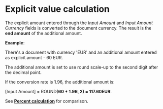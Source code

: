 # Explicit value calculation

The explicit amount entered through the *Input Amount* and *Input Amount Currency* fields is converted to the document currency. The result is the **end amount** of the additional amount.

**Example:**

There's a document with currency 'EUR' and an additional amount entered as explicit amount - 60 EUR. 

The additional amount is set to use round scale-up to the second digit after the decimal point. 

If the conversion rate is 1.96, the additional amount is:

[Input Amount] = ROUND(**60 * 1.96, 2) = 117.60EUR**.

See **[Percent calculation](https://docs.erp.net/tech/advanced/document-amounts/amounts-calculation/percent-calculation.html)** for comparison.
